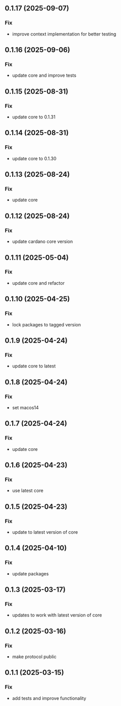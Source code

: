 ## 0.1.17 (2025-09-07)

### Fix

- improve context implementation for better testing

## 0.1.16 (2025-09-06)

### Fix

- update core and improve tests

## 0.1.15 (2025-08-31)

### Fix

- update core to 0.1.31

## 0.1.14 (2025-08-31)

### Fix

- update core to 0.1.30

## 0.1.13 (2025-08-24)

### Fix

- update core

## 0.1.12 (2025-08-24)

### Fix

- update cardano core version

## 0.1.11 (2025-05-04)

### Fix

- update core and refactor

## 0.1.10 (2025-04-25)

### Fix

- lock packages to tagged version

## 0.1.9 (2025-04-24)

### Fix

- update core to latest

## 0.1.8 (2025-04-24)

### Fix

- set macos14

## 0.1.7 (2025-04-24)

### Fix

- update core

## 0.1.6 (2025-04-23)

### Fix

- use latest core

## 0.1.5 (2025-04-23)

### Fix

- update to latest version of core

## 0.1.4 (2025-04-10)

### Fix

- update packages

## 0.1.3 (2025-03-17)

### Fix

- updates to work with latest version of core

## 0.1.2 (2025-03-16)

### Fix

- make protocol public

## 0.1.1 (2025-03-15)

### Fix

- add tests and improve functionality
